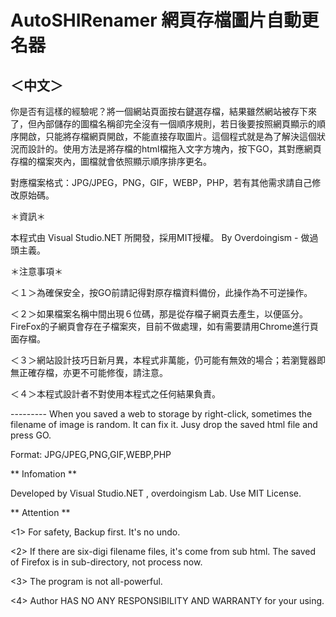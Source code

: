 # AutoSHIRenamer 網頁存檔圖片自動更名器

＜中文＞
-------
你是否有這樣的經驗呢？將一個網站頁面按右鍵選存檔，結果雖然網站被存下來了，但內部儲存的圖檔名稱卻完全沒有一個順序規則，若日後要按照網頁顯示的順序開啟，只能將存檔網頁開啟，不能直接存取圖片。這個程式就是為了解決這個狀況而設計的。使用方法是將存檔的html檔拖入文字方塊內，按下GO，其對應網頁存檔的檔案夾內，圖檔就會依照顯示順序排序更名。

對應檔案格式：JPG/JPEG，PNG，GIF，WEBP，PHP，若有其他需求請自己修改原始碼。

＊資訊＊

本程式由 Visual Studio.NET 所開發，採用MIT授權。
By Overdoingism - 做過頭主義。

＊注意事項＊

＜１＞為確保安全，按GO前請記得對原存檔資料備份，此操作為不可逆操作。

＜２＞如果檔案名稱中間出現６位碼，那是從存檔子網頁去產生，以便區分。FireFox的子網頁會存在子檔案夾，目前不做處理，如有需要請用Chrome進行頁面存檔。

＜３＞網站設計技巧日新月異，本程式非萬能，仍可能有無效的場合；若瀏覽器即無正確存檔，亦更不可能修復，請注意。

＜４＞本程式設計者不對使用本程式之任何結果負責。




<English>
---------
When you saved a web to storage by right-click, sometimes the filename of image is random. It can fix it. Jusy drop the saved html file and press GO.

Format: JPG/JPEG,PNG,GIF,WEBP,PHP

** Infomation **

Developed by Visual Studio.NET , overdoingism Lab.  Use MIT License.

** Attention **

<1> For safety, Backup first. It's no undo.

<2> If there are six-digi filename files, it's come from sub html. The saved of Firefox is in sub-directory, not process now. 

<3> The program is not all-powerful.

<4> Author HAS NO ANY RESPONSIBILITY AND WARRANTY for your using.

